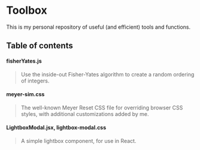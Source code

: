 # Toolbox

This is my personal repository of useful (and efficient) tools and functions.

## Table of contents

#### fisherYates.js  
> Use the inside-out Fisher-Yates algorithm to create a random ordering of integers.

#### meyer-sim.css  
> The well-known Meyer Reset CSS file for overriding browser CSS styles, with additional customizations added by me.

#### LightboxModal.jsx, lightbox-modal.css  
> A simple lightbox component, for use in React. 
